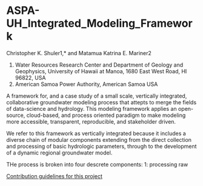 # ASPA-UH_Integrated_Modeling_Framework


Christopher K. Shuler1,* and Matamua Katrina E. Mariner2
1. Water Resources Research Center and Department of Geology and Geophysics, University of Hawaii at Manoa,
1680 East West Road, HI 96822, USA
2. American Samoa Power Authority, American Samoa USA


A framework for, and a case study of a small scale, vertically integrated, collaborative groundwater modeling process that attepts to
merge the fields of data-science and hydrology. This modeling framework applies an open-source, cloud-based, and process oriented paradigm to make modeling more accessible, transparent, reproducible, and stakeholder driven.


We refer to this framework as vertically integrated because it includes a diverse chain of modular components extending from the direct collection and processing of basic hydrologic parameters, through to the development of a dynamic regional groundwater model.

THe process is broken into four descrete components: 
1: processing raw 

[Contribution guidelines for this project](https://github.com/cshuler/ASPA-UH_Integrated_Modeling_Framework/blob/master/Framework_Schematic1.jpg)
